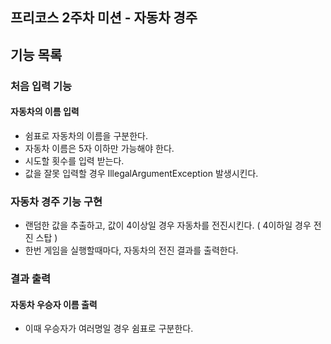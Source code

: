 ## 프리코스 2주차 미션 - 자동차 경주
## 기능 목록


### 처음 입력 기능
#### 자동차의 이름 입력
* 쉼표로 자동차의 이름을 구분한다.
* 자동차 이름은 5자 이하만 가능해야 한다.
* 시도할 횟수를 입력 받는다.
* 값을 잘못 입력할 경우  IllegalArgumentException 발생시킨다.

###  자동차 경주 기능 구현
* 랜덤한 값을 추출하고, 값이 4이상일 경우 자동차를 전진시킨다. ( 4이하일 경우 전진 스탑 )
* 한번 게임을 실행할때마다, 자동차의 전진 결과를 출력한다.

### 결과 출력
#### 자동차 우승자 이름 출력
* 이때 우승자가 여러명일 경우 쉼표로 구분한다.


